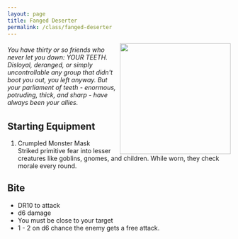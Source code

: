 ```yaml
---
layout: page
title: Fanged Deserter
permalink: /class/fanged-deserter
---
```


<img align="right" width=250px src="/image/Fanged_Deserter.png">

###### You have thirty or so friends who never let you down: YOUR TEETH. Disloyal, deranged, or simply uncontrollable any group that didn't boot you out, you left anyway. But your parliament of teeth - enormous, potruding, thick, and sharp - have always been your allies.

## Starting Equipment
1. Crumpled Monster Mask <br>
Striked primitive fear into lesser creatures like goblins, gnomes, and children. While worn, they check morale every round.

## Bite 
- DR10 to attack
- d6 damage
- You must be close to your target
- 1 - 2 on d6 chance the enemy gets a free attack.
